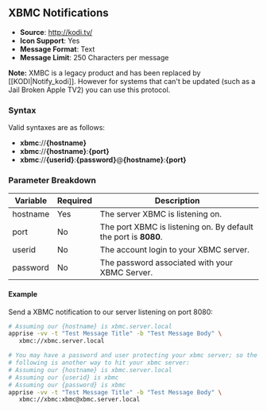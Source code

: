 ## XBMC Notifications
* **Source**: http://kodi.tv/
* **Icon Support**: Yes
* **Message Format**: Text
* **Message Limit**: 250 Characters per message

**Note:** XMBC is a legacy product and has been replaced by [[KODI|Notify_kodi]]. However for systems that can't be updated (such as a Jail Broken Apple TV2) you can use this protocol.

### Syntax
Valid syntaxes are as follows:
* **xbmc**://**{hostname}**
* **xbmc**://**{hostname}**:**{port}**
* **xbmc**://**{userid}**:**{password}**@**{hostname}**:**{port}**


### Parameter Breakdown
| Variable    | Required | Description
| ----------- | -------- | -----------
| hostname    | Yes      | The server XBMC is listening on.
| port        | No       | The port XBMC is listening on. By default the port is **8080**.
| userid      | No       | The account login to your XBMC server.
| password    | No       | The password associated with your XBMC Server.

#### Example
Send a XBMC notification to our server listening on port 8080:
```bash
# Assuming our {hostname} is xbmc.server.local
apprise -vv -t "Test Message Title" -b "Test Message Body" \
   xbmc://xbmc.server.local

# You may have a password and user protecting your xbmc server; so the
# following is another way to hit your xbmc server:
# Assuming our {hostname} is xbmc.server.local
# Assuming our {userid} is xbmc
# Assuming our {password} is xbmc
apprise -vv -t "Test Message Title" -b "Test Message Body" \
   xbmc://xbmc:xbmc@xbmc.server.local
```